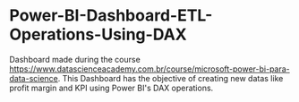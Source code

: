 # Power-BI-Dashboard-ETL-Operations-Using-DAX
Dashboard made during the course https://www.datascienceacademy.com.br/course/microsoft-power-bi-para-data-science. This Dashboard has the objective of creating new datas like profit margin and KPI using Power BI's DAX operations.

